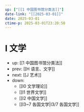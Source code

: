 ```yaml
---
up: ["[[1 中国图书馆分类法]]"]
date-link: "[[2025-03-01]]"
date: 2025-03-01
ctime-p: 2025-03-01T23:20:50
---
```


# I 文学

- up: [[1 中国图书馆分类法]]
- prev: [[H 语言、文字]]
- next: [[J 艺术]]
- down:
	- [[I0 文学理论]]
	- [[I1 世界文学]]
	- [[I2 中国文学]]
	- [[I3~7 各国文学|I3/7 各国文学]]
